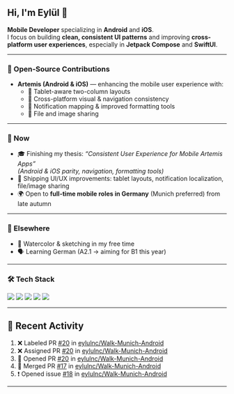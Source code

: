 ## Hi, I'm Eylül 👋

**Mobile Developer** specializing in **Android** and **iOS**.  
I focus on building **clean, consistent UI patterns** and improving **cross-platform user experiences**, especially in **Jetpack Compose** and **SwiftUI**.

---

### 💼 Open-Source Contributions
- **Artemis (Android & iOS)** — enhancing the mobile user experience with:
  - 📱 Tablet-aware two-column layouts  
  - 🎨 Cross-platform visual & navigation consistency  
  - 🔔 Notification mapping & improved formatting tools  
  - 📎 File and image sharing

---

### 🎯 Now
- 🎓 Finishing my thesis: *“Consistent User Experience for Mobile Artemis Apps”*  
  _(Android & iOS parity, navigation, formatting tools)_
- 🚀 Shipping UI/UX improvements: tablet layouts, notification localization, file/image sharing
- 🌍 Open to **full-time mobile roles in Germany** (Munich preferred) from late autumn

---

### 🌱 Elsewhere
- 🎨 Watercolor & sketching in my free time  
- 🗣 Learning German (A2.1 → aiming for B1 this year)

---

### 🛠 Tech Stack
<p>
  <img src="https://img.shields.io/badge/Kotlin-7F52FF?style=for-the-badge&logo=kotlin&logoColor=white" />
  <img src="https://img.shields.io/badge/Jetpack%20Compose-3DDC84?style=for-the-badge&logo=android&logoColor=white" />
  <img src="https://img.shields.io/badge/Swift-FA7343?style=for-the-badge&logo=swift&logoColor=white" />
  <img src="https://img.shields.io/badge/SwiftUI-1575F9?style=for-the-badge&logo=swift&logoColor=white" />
  <img src="https://img.shields.io/badge/Angular-DD0031?style=for-the-badge&logo=angular&logoColor=white" />
</p>

---

<!-- Optional GitHub Stats (commented out) -->
<!--
<p align="left">
  <img height="170" src="https://github-readme-stats.vercel.app/api?username=eylulnc&show_icons=true&theme=swift" />
</p>
-->

## 📌 Recent Activity
<!--START_SECTION:activity-->
1. ❌ Labeled PR [#20](undefined) in [eylulnc/Walk-Munich-Android](https://github.com/eylulnc/Walk-Munich-Android)
2. ❌ Assigned PR [#20](undefined) in [eylulnc/Walk-Munich-Android](https://github.com/eylulnc/Walk-Munich-Android)
3. 💪 Opened PR [#20](undefined) in [eylulnc/Walk-Munich-Android](https://github.com/eylulnc/Walk-Munich-Android)
4. 🎉 Merged PR [#17](https://github.com/eylulnc/Walk-Munich-Android/pull/17) in [eylulnc/Walk-Munich-Android](https://github.com/eylulnc/Walk-Munich-Android)
5. ❗ Opened issue [#18](https://github.com/eylulnc/Walk-Munich-Android/issues/18) in [eylulnc/Walk-Munich-Android](https://github.com/eylulnc/Walk-Munich-Android)
<!--END_SECTION:activity-->

---

